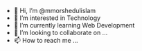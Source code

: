 - 👋 Hi, I’m @mmorshedulislam
- 👀 I’m interested in Technology
- 🌱 I’m currently learning Web Development
- 💞️ I’m looking to collaborate on ...
- 📫 How to reach me ...

<!---
mmorshedulislam/mmorshedulislam is a ✨ special ✨ repository because its `README.md` (this file) appears on your GitHub profile.
You can click the Preview link to take a look at your changes.
--->
